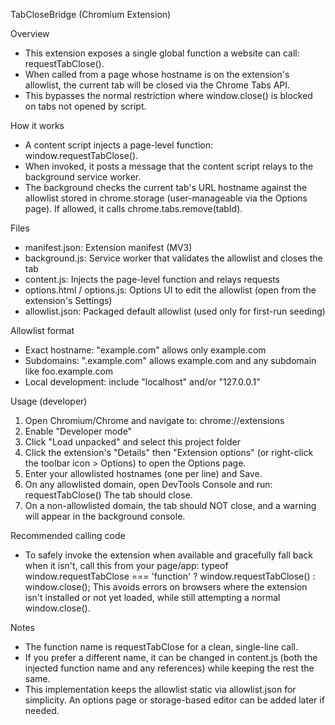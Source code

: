 ﻿TabCloseBridge (Chromium Extension)

Overview
- This extension exposes a single global function a website can call: requestTabClose().
- When called from a page whose hostname is on the extension's allowlist, the current tab will be closed via the Chrome Tabs API.
- This bypasses the normal restriction where window.close() is blocked on tabs not opened by script.

How it works
- A content script injects a page-level function: window.requestTabClose().
- When invoked, it posts a message that the content script relays to the background service worker.
- The background checks the current tab's URL hostname against the allowlist stored in chrome.storage (user-manageable via the Options page). If allowed, it calls chrome.tabs.remove(tabId).

Files
- manifest.json: Extension manifest (MV3)
- background.js: Service worker that validates the allowlist and closes the tab
- content.js: Injects the page-level function and relays requests
- options.html / options.js: Options UI to edit the allowlist (open from the extension's Settings)
- allowlist.json: Packaged default allowlist (used only for first-run seeding)

Allowlist format
- Exact hostname: "example.com" allows only example.com
- Subdomains: ".example.com" allows example.com and any subdomain like foo.example.com
- Local development: include "localhost" and/or "127.0.0.1"

Usage (developer)
1. Open Chromium/Chrome and navigate to: chrome://extensions
2. Enable "Developer mode"
3. Click "Load unpacked" and select this project folder
4. Click the extension's "Details" then "Extension options" (or right-click the toolbar icon > Options) to open the Options page.
5. Enter your allowlisted hostnames (one per line) and Save.
6. On any allowlisted domain, open DevTools Console and run:
   requestTabClose()
   The tab should close.
7. On a non-allowlisted domain, the tab should NOT close, and a warning will appear in the background console.

Recommended calling code
- To safely invoke the extension when available and gracefully fall back when it isn't, call this from your page/app:
  typeof window.requestTabClose === 'function' ? window.requestTabClose() : window.close();
  This avoids errors on browsers where the extension isn't installed or not yet loaded, while still attempting a normal window.close().

Notes
- The function name is requestTabClose for a clean, single-line call.
- If you prefer a different name, it can be changed in content.js (both the injected function name and any references) while keeping the rest the same.
- This implementation keeps the allowlist static via allowlist.json for simplicity. An options page or storage-based editor can be added later if needed.
